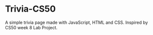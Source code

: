 # Trivia-CS50
A simple trivia page made with JavaScript, HTML and CSS. Inspired by CS50 week 8 Lab Project.
